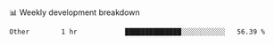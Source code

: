 📊 Weekly development breakdown
<!--START_SECTION:waka-->

```text
Other        1 hr            ██████████████░░░░░░░░░░░   56.39 %
```

<!--END_SECTION:waka-->
